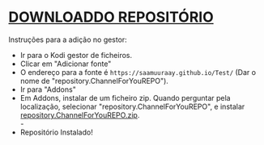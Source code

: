 # <a href="repository.ChannelForYouREPO">DOWNLOADDO REPOSITÓRIO</a>

Instruções para a adição no gestor:


<p align="left">
  <ul>
    <li>Ir para o Kodi gestor de ficheiros.</li>
    <li>Clicar em "Adicionar fonte"</li>
    <li>O endereço para a fonte é <code>https://saamuuraay.github.io/Test/</code> (Dar o nome de "repository.ChannelForYouREPO").</li>
    <li>Ir para "Addons"</li>
    <li>Em Addons, instalar de um ficheiro zip. Quando perguntar pela localização, selecionar "repository.ChannelForYouREPO", e instalar <a href="repository.ChannelForYouREPO.zip">repository.ChannelForYouREPO.zip</a>.</li>
    -
    <li>Repositório Instalado!</li>
    
</ul>

                                      
                                       

</p>

